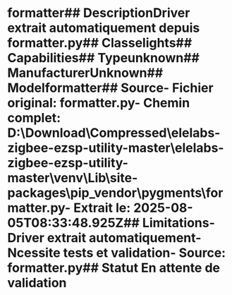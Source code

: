# formatter##  DescriptionDriver extrait automatiquement depuis formatter.py##  Classelights##  Capabilities##  Typeunknown##  ManufacturerUnknown##  Modelformatter##  Source- **Fichier original**: formatter.py- **Chemin complet**: D:\Download\Compressed\elelabs-zigbee-ezsp-utility-master\elelabs-zigbee-ezsp-utility-master\venv\Lib\site-packages\pip\_vendor\pygments\formatter.py- **Extrait le**: 2025-08-05T08:33:48.925Z##  Limitations- Driver extrait automatiquement- Ncessite tests et validation- Source: formatter.py##  Statut En attente de validation